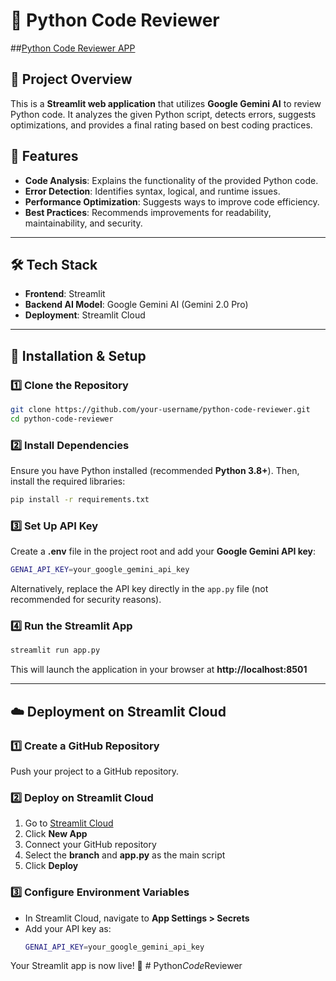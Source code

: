 # 🚀 Python Code Reviewer

##[Python Code Reviewer APP](https://python-code-ai-reviewer-k4kzxnmvdzxxx8tise5et5.streamlit.app)

## 📌 Project Overview
This is a **Streamlit web application** that utilizes **Google Gemini AI** to review Python code. It analyzes the given Python script, detects errors, suggests optimizations, and provides a final rating based on best coding practices.


## 🎯 Features
- **Code Analysis**: Explains the functionality of the provided Python code.
- **Error Detection**: Identifies syntax, logical, and runtime issues.
- **Performance Optimization**: Suggests ways to improve code efficiency.
- **Best Practices**: Recommends improvements for readability, maintainability, and security.

---

## 🛠️ Tech Stack
- **Frontend**: Streamlit  
- **Backend AI Model**: Google Gemini AI (Gemini 2.0 Pro)  
- **Deployment**: Streamlit Cloud  

---

## 🚀 Installation & Setup

### 1️⃣ Clone the Repository
```bash
git clone https://github.com/your-username/python-code-reviewer.git
cd python-code-reviewer
```

### 2️⃣ Install Dependencies
Ensure you have Python installed (recommended **Python 3.8+**). Then, install the required libraries:
```bash
pip install -r requirements.txt
```

### 3️⃣ Set Up API Key
Create a **.env** file in the project root and add your **Google Gemini API key**:
```bash
GENAI_API_KEY=your_google_gemini_api_key
```
Alternatively, replace the API key directly in the `app.py` file (not recommended for security reasons).

### 4️⃣ Run the Streamlit App
```bash
streamlit run app.py
```
This will launch the application in your browser at **http://localhost:8501**

---

## ☁️ Deployment on Streamlit Cloud

### 1️⃣ Create a GitHub Repository
Push your project to a GitHub repository.

### 2️⃣ Deploy on Streamlit Cloud
1. Go to [Streamlit Cloud](https://share.streamlit.io/)
2. Click **New App**
3. Connect your GitHub repository
4. Select the **branch** and **app.py** as the main script
5. Click **Deploy**

### 3️⃣ Configure Environment Variables
- In Streamlit Cloud, navigate to **App Settings > Secrets**
- Add your API key as:
  ```bash
  GENAI_API_KEY=your_google_gemini_api_key
  ```

Your Streamlit app is now live! 🎉
#   P y t h o n _ C o d e _ R e v i e w e r  
 